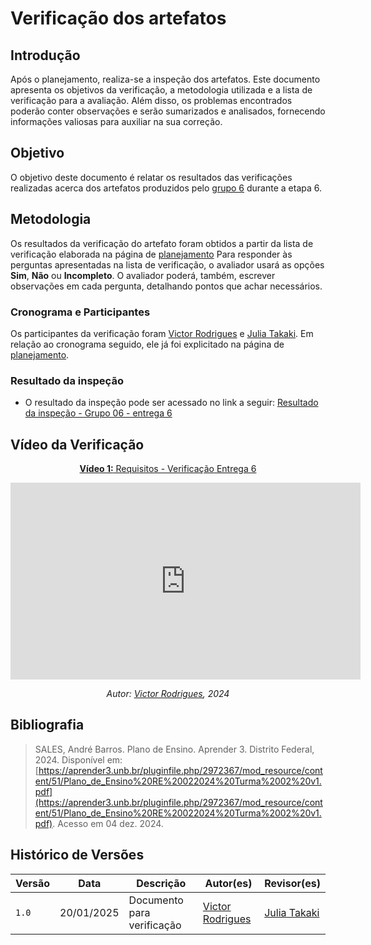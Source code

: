 # Verificação dos artefatos

## Introdução

Após o planejamento, realiza-se a inspeção dos artefatos. Este documento apresenta os objetivos da verificação, a metodologia utilizada e a lista de verificação para a avaliação. Além disso, os problemas encontrados poderão conter observações e serão sumarizados e analisados, fornecendo informações valiosas para auxiliar na sua correção.

## Objetivo

O objetivo deste documento é relatar os resultados das verificações realizadas acerca dos artefatos produzidos pelo [grupo 6](https://requisitos-de-software.github.io/2024.2-MeuINSS/) durante a etapa 6.

## Metodologia

Os resultados da verificação do artefato foram obtidos a partir da lista de verificação elaborada na página de [planejamento](../entrega6/planej-verificacao-e6-gp6.md) Para responder às perguntas apresentadas na lista de verificação, o avaliador usará as opções **Sim**, **Não** ou **Incompleto**. O avaliador poderá, também, escrever observações em cada pergunta, detalhando pontos que achar necessários.

### Cronograma e Participantes

Os participantes da verificação foram [Victor Rodrigues](https://github.com/ViictorHugoo) e [Julia Takaki](https://github.com/juliatakaki). Em relação ao cronograma seguido, ele já foi explicitado na página de [planejamento](../entrega6/planej-verificacao-e6-gp6.md).

### Resultado da inspeção

- O resultado da inspeção pode ser acessado no link a seguir: [Resultado da inspeção - Grupo 06 - entrega 6](Inspeção%20-%20Etapa%206.pdf)

## Vídeo da Verificação

<center>

[**Vídeo 1:** Requisitos - Verificação Entrega 6](LINK)

<iframe width="560" height="315" src="https://www.youtube.com/embed/LqB-wt6wvZI?si=YmphgrXzC0S0fpXK" title="YouTube video player" frameborder="0" allow="accelerometer; autoplay; clipboard-write; encrypted-media; gyroscope; picture-in-picture; web-share" referrerpolicy="strict-origin-when-cross-origin" allowfullscreen></iframe>

_Autor: [Victor Rodrigues](https://github.com/ViictorHugoo), 2024_

</center>

## Bibliografia

> SALES, André Barros. Plano de Ensino. Aprender 3. Distrito Federal, 2024. Disponível em: [https://aprender3.unb.br/pluginfile.php/2972367/mod_resource/content/51/Plano_de_Ensino%20RE%20022024%20Turma%2002%20v1.pdf](https://aprender3.unb.br/pluginfile.php/2972367/mod_resource/content/51/Plano_de_Ensino%20RE%20022024%20Turma%2002%20v1.pdf). Acesso em 04 dez. 2024.

## Histórico de Versões

| Versão  | Data | Descrição | Autor(es) | Revisor(es) |
| -------- | ------ | ------ | ---------- | ---------- |
| `1.0` | 20/01/2025 | Documento para verificação | [Victor Rodrigues](https://github.com/ViictorHugoo) | [Julia Takaki](https://github.com/juliatakaki) |
